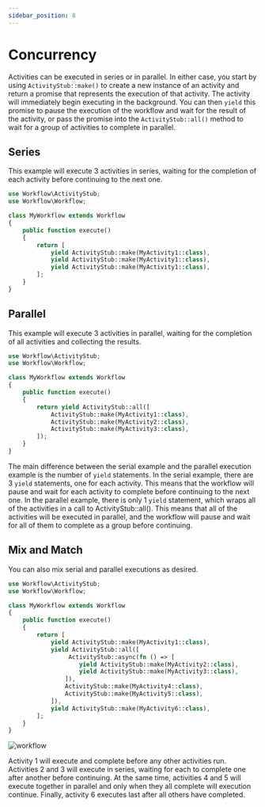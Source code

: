 ```yaml
---
sidebar_position: 8
---
```


# Concurrency

Activities can be executed in series or in parallel. In either case, you start by using `ActivityStub::make()` to create a new instance of an activity and return a promise that represents the execution of that activity. The activity will immediately begin executing in the background. You can then `yield` this promise to pause the execution of the workflow and wait for the result of the activity, or pass the promise into the `ActivityStub::all()` method to wait for a group of activities to complete in parallel.

## Series

This example will execute 3 activities in series, waiting for the completion of each activity before continuing to the next one.

```php
use Workflow\ActivityStub;
use Workflow\Workflow;

class MyWorkflow extends Workflow
{
    public function execute()
    {
        return [
            yield ActivityStub::make(MyActivity1::class),
            yield ActivityStub::make(MyActivity1::class),
            yield ActivityStub::make(MyActivity1::class),
        ];
    }
}
```

## Parallel

This example will execute 3 activities in parallel, waiting for the completion of all activities and collecting the results.

```php
use Workflow\ActivityStub;
use Workflow\Workflow;

class MyWorkflow extends Workflow
{
    public function execute()
    {
        return yield ActivityStub::all([
            ActivityStub::make(MyActivity1::class),
            ActivityStub::make(MyActivity2::class),
            ActivityStub::make(MyActivity3::class),
        ]);
    }
}
```

The main difference between the serial example and the parallel execution example is the number of `yield` statements. In the serial example, there are 3 `yield` statements, one for each activity. This means that the workflow will pause and wait for each activity to complete before continuing to the next one. In the parallel example, there is only 1 `yield` statement, which wraps all of the activities in a call to ActivityStub::all(). This means that all of the activities will be executed in parallel, and the workflow will pause and wait for all of them to complete as a group before continuing.

## Mix and Match

You can also mix serial and parallel executions as desired.

```php
use Workflow\ActivityStub;
use Workflow\Workflow;

class MyWorkflow extends Workflow
{
    public function execute()
    {
        return [
            yield ActivityStub::make(MyActivity1::class),
            yield ActivityStub::all([
                 ActivityStub::async(fn () => [
                    yield ActivityStub::make(MyActivity2::class),
                    yield ActivityStub::make(MyActivity3::class),
                ]),
                ActivityStub::make(MyActivity4::class),
                ActivityStub::make(MyActivity5::class),
            ]),
            yield ActivityStub::make(MyActivity6::class),
        ];
    }
}
```

![workflow](https://mermaid.ink/img/pako:eNp9kctugzAQRX8lmjUBbPOyK1WqlC6zalcVGwcbsAQYwRCVRvx7DZUS0UW88txzNc8bFFZpEFANsq8Pn6eXvDsczvNbgeZqcCbH4-sjos9g9AzGe0h3kO0h28FkD6NnMP4PwYNWD600yo14W805YK1bnYNwX6VLOTWYQ94tziontB9zV4DAYdIeTL2SqE9GuuW0IErZjHf1XRm0w11srFTahTfAud_2aUZ0KQvblaZa9WlonFwj9qMIghX7lcF6uviFbYPRqFoOWF95EiQ0ySRlOkmZjBlTxYXwrKQRKVUaEiphWTzoZfdl7aMrvfVz_jvmdtPNs1b-BhH7PORxxBNGGM1SHnkwg0iZHxFOU-YKxoxy6vL-bEmJH26POBxymvFk-QWh37PQ?type=png)

Activity 1 will execute and complete before any other activities run. Activities 2 and 3 will execute in series, waiting for each to complete one after another before continuing. At the same time, activities 4 and 5 will execute together in parallel and only when they all complete will execution continue. Finally, activity 6 executes last after all others have completed.

